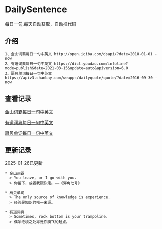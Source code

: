 # DailySentence

每日一句,每天自动获取，自动推代码

## 介绍

```
1、金山词霸每日一句中英文 http://open.iciba.com/dsapi/?date=2018-01-01 - now
2、有道词典每日一句中英文 https://dict.youdao.com/infoline?mode=publish&date=2021-03-15&update=auto&apiversion=6.0
3、扇贝单词每日一句中英文 https://apiv3.shanbay.com/weapps/dailyquote/quote/?date=2016-09-30 - now
```

## 查看记录

[金山词霸每日一句中英文](./data/iciba/)

[有道词典每日一句中英文](./data/youdao/)

[扇贝单词每日一句中英文](./data/shanbay/)

## 更新记录
2025-01-26已更新 
```
* 金山词霸
  > You leave, or I go with you.
  > 你留下，或者我跟你走。——《海角七号》

* 扇贝单词
  > The only source of knowledge is experience.
  > 经验是知识的唯一来源。

* 有道词典
  > Sometimes, rock bottom is your trampoline.
  > 偶尔绝境之处亦是你腾飞的起点。

```
